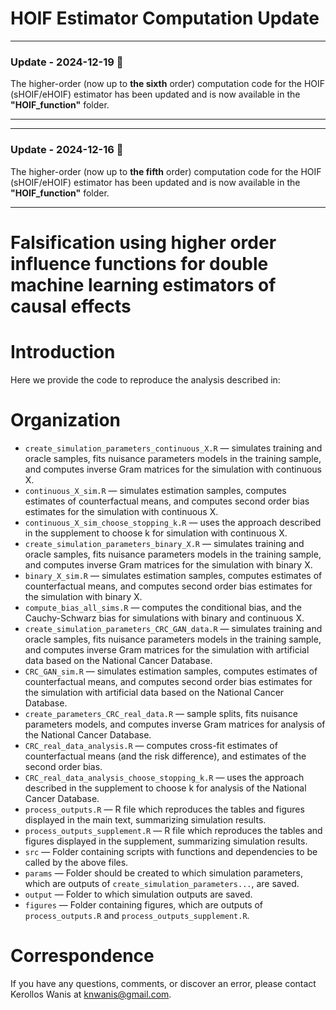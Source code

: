 # HOIF Estimator Computation Update
---

### **Update - 2024-12-19** 📢

The higher-order (now up to **the sixth** order) computation code for the HOIF (sHOIF/eHOIF) estimator has been updated and is now available in the **"HOIF_function"** folder. 

---

---

### **Update - 2024-12-16** 📢

The higher-order (now up to **the fifth** order) computation code for the HOIF (sHOIF/eHOIF) estimator has been updated and is now available in the **"HOIF_function"** folder. 

---



# Falsification using higher order influence functions for double machine learning estimators of causal effects

# Introduction
Here we provide the code to reproduce the analysis described in: 

# Organization
- `create_simulation_parameters_continuous_X.R` — simulates training and oracle samples, fits nuisance parameters models in the training sample, and computes inverse Gram matrices for the simulation with continuous X.
- `continuous_X_sim.R` — simulates estimation samples, computes estimates of counterfactual means, and computes second order bias estimates for the simulation with continuous X.
- `continuous_X_sim_choose_stopping_k.R` — uses the approach described in the supplement to choose k for simulation with continuous X.
- `create_simulation_parameters_binary_X.R` — simulates training and oracle samples, fits nuisance parameters models in the training sample, and computes inverse Gram matrices for the simulation with binary X.
- `binary_X_sim.R` — simulates estimation samples, computes estimates of counterfactual means, and computes second order bias estimates for the simulation with binary X.
- `compute_bias_all_sims.R` — computes the conditional bias, and the Cauchy-Schwarz bias for simulations with binary and continuous X.
- `create_simulation_parameters_CRC_GAN_data.R` — simulates training and oracle samples, fits nuisance parameters models in the training sample, and computes inverse Gram matrices for the simulation with artificial data based on the National Cancer Database.
- `CRC_GAN_sim.R` — simulates estimation samples, computes estimates of counterfactual means, and computes second order bias estimates for the simulation with artificial data based on the National Cancer Database.
- `create_parameters_CRC_real_data.R` — sample splits, fits nuisance parameters models, and computes inverse Gram matrices for analysis of the National Cancer Database.
- `CRC_real_data_analysis.R` — computes cross-fit estimates of counterfactual means (and the risk difference), and estimates of the second order bias.
- `CRC_real_data_analysis_choose_stopping_k.R` — uses the approach described in the supplement to choose k for analysis of the National Cancer Database.
- `process_outputs.R` — R file which reproduces the tables and figures displayed in the main text, summarizing simulation results. 
- `process_outputs_supplement.R` — R file which reproduces the tables and figures displayed in the supplement, summarizing simulation results.
- `src`  — Folder containing scripts with functions and dependencies to be called by the above files.
- `params`  — Folder should be created to which simulation parameters, which are outputs of `create_simulation_parameters...`, are saved.
- `output`  — Folder to which simulation outputs are saved.
- `figures`  — Folder containing figures, which are outputs of `process_outputs.R` and `process_outputs_supplement.R`.

# Correspondence
If you have any questions, comments, or discover an error, please contact Kerollos Wanis at knwanis@gmail.com.
